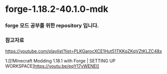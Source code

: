 # forge-1.18.2-40.1.0-mdk

### forge 모드 공부를 위한 repository 입니다.

### 참고자료
https://youtube.com/playlist?list=PLKGarocXCE1Hut51TKKqZKqVZtKLZC48x


1.[[!Minecraft Modding 1.18.1 with Forge | SETTING UP WORKSPACE]https://youtu.be/eqY17yWENEI]
